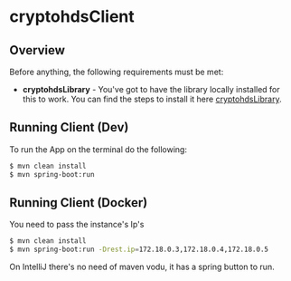 # cryptohdsClient

## Overview

Before anything, the following requirements must be met:
* **cryptohdsLibrary** - You've got to have the library locally installed for this to work. You can find the steps to install it here [cryptohdsLibrary](https://github.com/snackk/cryptohdsLibrary).

## Running Client (Dev)

To run the App on the terminal do the following:
```sh
$ mvn clean install
$ mvn spring-boot:run
```

## Running Client (Docker)

You need to pass the instance's Ip's
```sh
$ mvn clean install
$ mvn spring-boot:run -Drest.ip=172.18.0.3,172.18.0.4,172.18.0.5
```

On IntelliJ there's no need of maven vodu, it has a spring button to run.
